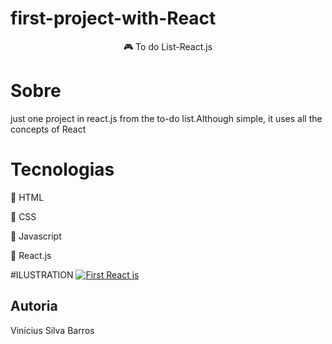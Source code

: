 # first-project-with-React

<p align="center" > &#127918 To do List-React.js </p>


# Sobre
just one project in react.js from the to-do list.Although simple, it uses all the concepts of React

# Tecnologias
<p> &#127919 HTML</p>
<p> &#127919 CSS </p>
<p> &#127919 Javascript <p>
<p> &#127919 React.js<p>

#ILUSTRATION
  <a href= "https://first-project-with-react.vercel.app/">![First React js](https://user-images.githubusercontent.com/58434465/132111738-34b693fa-55ca-479b-a3a3-869d0d08c328.gif)
</a>

## Autoria

Vinícius Silva Barros

